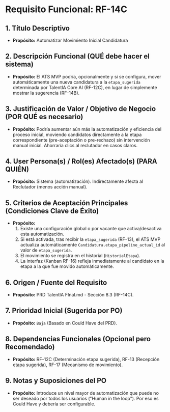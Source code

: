 # Requisito Funcional: RF-14C

## 1. Título Descriptivo
* **Propósito:** Automatizar Movimiento Inicial Candidatura

## 2. Descripción Funcional (QUÉ debe hacer el sistema)
* **Propósito:** El ATS MVP podría, opcionalmente y si se configura, mover automáticamente una nueva candidatura a la `etapa_sugerida` determinada por TalentIA Core AI (RF-12C), en lugar de simplemente mostrar la sugerencia (RF-14B).

## 3. Justificación de Valor / Objetivo de Negocio (POR QUÉ es necesario)
* **Propósito:** Podría aumentar aún más la automatización y eficiencia del proceso inicial, moviendo candidatos directamente a la etapa correspondiente (pre-aceptación o pre-rechazo) sin intervención manual inicial. Ahorraría clics al reclutador en casos claros.

## 4. User Persona(s) / Rol(es) Afectado(s) (PARA QUIÉN)
* **Propósito:** Sistema (automatización). Indirectamente afecta al Reclutador (menos acción manual).

## 5. Criterios de Aceptación Principales (Condiciones Clave de Éxito)
* **Propósito:**
    1.  Existe una configuración global o por vacante que activa/desactiva esta automatización.
    2.  Si está activada, tras recibir la `etapa_sugerida` (RF-13), el ATS MVP actualiza automáticamente `Candidatura.etapa_pipeline_actual_id` al valor de `etapa_sugerida`.
    3.  El movimiento se registra en el historial (`HistorialEtapa`).
    4.  La interfaz (Kanban RF-16) refleja inmediatamente al candidato en la etapa a la que fue movido automáticamente.

## 6. Origen / Fuente del Requisito
* **Propósito:** PRD TalentIA FInal.md - Sección 8.3 (RF-14C).

## 7. Prioridad Inicial (Sugerida por PO)
* **Propósito:** `Baja` (Basado en Could Have del PRD).

## 8. Dependencias Funcionales (Opcional pero Recomendado)
* **Propósito:** RF-12C (Determinación etapa sugerida), RF-13 (Recepción etapa sugerida), RF-17 (Mecanismo de movimiento).

## 9. Notas y Suposiciones del PO
* **Propósito:** Introduce un nivel mayor de automatización que puede no ser deseado por todos los usuarios ("Human in the loop"). Por eso es Could Have y debería ser configurable.